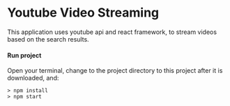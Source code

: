 # Youtube Video Streaming

This application uses youtube api and react framework, to stream videos based on the search results.

#### Run project
Open your terminal, change to the project directory to this project after it is downloaded, and:

```
> npm install
> npm start
```


